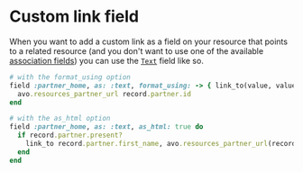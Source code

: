 # Custom link field

When you want to add a custom link as a field on your resource that points to a related resource (and you don't want to use one of the available [association fields](../index.md)) you can use the [`Text`](../fields/text) field like so.

```ruby
# with the format_using option
field :partner_home, as: :text, format_using: -> { link_to(value, value, target: "_blank") } do
  avo.resources_partner_url record.partner.id
end

# with the as_html option
field :partner_home, as: :text, as_html: true do
  if record.partner.present?
    link_to record.partner.first_name, avo.resources_partner_url(record.partner.id)
  end
end
```

